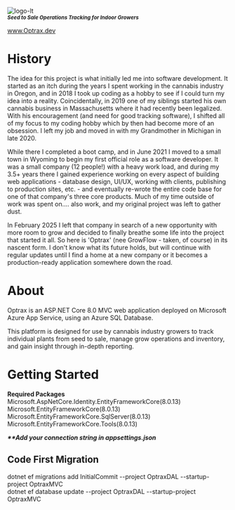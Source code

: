 ![logo-lt](https://github.com/user-attachments/assets/04da5b57-4199-4a50-ba70-7b44f896b77e)   
<sup>***Seed to Sale Operations Tracking for Indoor Growers***</sup>

www.Optrax.dev

# History
The idea for this project is what initially led me into software development.  It started as an itch during the years I spent working in the cannabis 
industry in Oregon, and in 2018 I took up coding as a hobby to see if I could turn my idea into a reality.  Coincidentally, in 2019 one of my siblings
started his own cannabis business in Massachusetts where it had recently been legalized.  With his encouragement (and need for good
tracking software), I shifted all of my focus to my coding hobby which by then had become more of an obsession.  I left my job and moved in with my
Grandmother in Michigan in late 2020.   

While there I completed a boot camp, and in June 2021 I moved to a small town in Wyoming to begin my first official role as a 
software developer.  It was a small company (12 people!) with a heavy work load, and during my 3.5+ years there I gained experience working on every
aspect of building web applications - database design, UI/UX, working with clients, publishing to production sites, etc. - and eventually re-wrote the entire code base
for one of that company's three core products.  Much of my time outside of work was spent on.... also work, and my original project was left to gather dust.  

In February 2025 I left that company in search of a new opportunity with more room to grow and decided to finally breathe some life into the project that
started it all.  So here is 'Optrax' (nee GrowFlow - taken, of course) in its nascent form.  I don't know what its future holds, but will continue with regular updates
until I find a home at a new company or it becomes a production-ready application somewhere down the road.

# About

Optrax is an ASP.NET Core 8.0 MVC web application deployed on Microsoft Azure App Service, using an Azure SQL Database.

This platform is designed for use by cannabis industry growers to track individual plants from seed to sale, manage grow operations and inventory, and gain
insight through in-depth reporting.

# Getting Started  
  
**Required Packages**     
Microsoft.AspNetCore.Identity.EntityFrameworkCore(8.0.13)  
Microsoft.EntityFrameworkCore(8.0.13)  
Microsoft.EntityFrameworkCore.SqlServer(8.0.13)  
Microsoft.EntityFrameworkCore.Tools(8.0.13)  

**_**Add your connection string in appsettings.json_**  

## Code First Migration  
dotnet ef migrations add InitialCommit --project OptraxDAL --startup-project OptraxMVC   
dotnet ef database update --project OptraxDAL --startup-project OptraxMVC  

